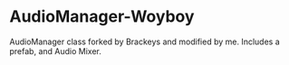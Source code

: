 # AudioManager-Woyboy
AudioManager class forked by Brackeys and modified by me. Includes a prefab, and Audio Mixer.
